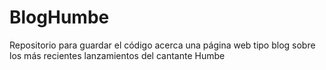 # BlogHumbe
Repositorio para guardar el código acerca una página web tipo blog sobre los más recientes lanzamientos del cantante Humbe
